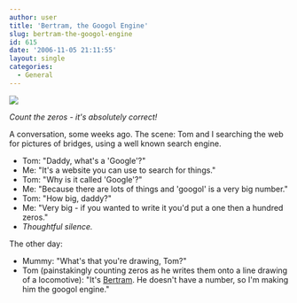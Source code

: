 ```yaml
---
author: user
title: 'Bertram, the Googol Engine'
slug: bertram-the-googol-engine
id: 615
date: '2006-11-05 21:11:55'
layout: single
categories:
  - General
---
```


![](http://blog.superpat.com/wp-content/uploads/2009/09/Bertram_500.jpg)

_Count the zeros - it's absolutely correct!_

A conversation, some weeks ago. The scene: Tom and I searching the web for pictures of bridges, using a well known search engine.

*   Tom: "Daddy, what's a 'Google'?"
*   Me: "It's a website you can use to search for things."
*   Tom: "Why is it called 'Google'?"
*   Me: "Because there are lots of things and 'googol' is a very big number."
*   Tom: "How big, daddy?"
*   Me: "Very big - if you wanted to write it you'd put a one then a hundred zeros."
*   _Thoughtful silence._

The other day:

*   Mummy: "What's that you're drawing, Tom?"
*   Tom (painstakingly counting zeros as he writes them onto a line drawing of a locomotive): "It's [Bertram](https://en.wikipedia.org/wiki/List_of_Thomas_%26_Friends_characters#Narrow_gauge_engines). He doesn't have a number, so I'm making him the googol engine."